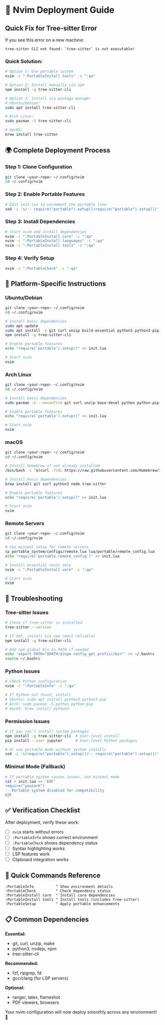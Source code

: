 # 🚀 Nvim Deployment Guide

## Quick Fix for Tree-sitter Error

If you see this error on a new machine:
```
tree-sitter CLI not found: `tree-sitter` is not executable!
```

### **Quick Solution:**
```bash
# Option 1: Use portable system
nvim -c ":PortableInstall tools" -c ":qa"

# Option 2: Install manually via npm
npm install -g tree-sitter-cli

# Option 3: Install via package manager
# Ubuntu/Debian:
sudo apt install tree-sitter-cli

# Arch Linux:
sudo pacman -S tree-sitter-cli

# macOS:
brew install tree-sitter
```

## 🌍 Complete Deployment Process

### **Step 1: Clone Configuration**
```bash
git clone <your-repo> ~/.config/nvim
cd ~/.config/nvim
```

### **Step 2: Enable Portable Features**
```bash
# Edit init.lua to uncomment the portable line:
sed -i 's/-- require("portable").setup()/require("portable").setup()/' init.lua
```

### **Step 3: Install Dependencies**
```bash
# Start nvim and install dependencies
nvim -c ":PortableInstall core" -c ":qa"
nvim -c ":PortableInstall languages" -c ":qa"  
nvim -c ":PortableInstall tools" -c ":qa"
```

### **Step 4: Verify Setup**
```bash
nvim -c ":PortableCheck" -c ":qa"
```

## 🔧 **Platform-Specific Instructions**

### **Ubuntu/Debian**
```bash
git clone <your-repo> ~/.config/nvim
cd ~/.config/nvim

# Install basic dependencies
sudo apt update
sudo apt install -y git curl unzip build-essential python3 python3-pip nodejs npm
npm install -g tree-sitter-cli

# Enable portable features
echo "require('portable').setup()" >> init.lua

# Start nvim
nvim
```

### **Arch Linux**
```bash
git clone <your-repo> ~/.config/nvim
cd ~/.config/nvim

# Install basic dependencies  
sudo pacman -S --noconfirm git curl unzip base-devel python python-pip nodejs npm tree-sitter-cli

# Enable portable features
echo "require('portable').setup()" >> init.lua

# Start nvim
nvim
```

### **macOS**
```bash
git clone <your-repo> ~/.config/nvim
cd ~/.config/nvim

# Install Homebrew if not already installed
/bin/bash -c "$(curl -fsSL https://raw.githubusercontent.com/Homebrew/install/HEAD/install.sh)"

# Install basic dependencies
brew install git curl python3 node tree-sitter

# Enable portable features
echo "require('portable').setup()" >> init.lua

# Start nvim
nvim
```

### **Remote Servers**
```bash
git clone <your-repo> ~/.config/nvim
cd ~/.config/nvim

# Use minimal setup for remote servers
cp portable_system/configs/remote.lua lua/portable/remote_config.lua
echo "require('portable.remote_config')" >> init.lua

# Install essential tools only
nvim -c ":PortableInstall core" -c ":qa"

# Start nvim
nvim
```

## 🚨 **Troubleshooting**

### **Tree-sitter Issues**
```bash
# Check if tree-sitter is installed
tree-sitter --version

# If not, install via npm (most reliable)
npm install -g tree-sitter-cli

# Add npm global bin to PATH if needed
echo 'export PATH="$PATH:$(npm config get prefix)/bin"' >> ~/.bashrc
source ~/.bashrc
```

### **Python Issues**
```bash
# Check Python configuration
nvim -c ":PortableInfo" -c ":qa"

# If Python not found, install
# Ubuntu: sudo apt install python3 python3-pip
# Arch: sudo pacman -S python python-pip
# macOS: brew install python3
```

### **Permission Issues**
```bash
# If you can't install system packages
npm install -g tree-sitter-cli  # User-level install
pip install --user jupyter      # User-level Python packages

# Or use portable mode without system installs
sed -i 's/require("portable").setup()/-- require("portable").setup()/' init.lua
```

### **Minimal Mode (Fallback)**
```bash
# If portable system causes issues, use minimal mode
cat > init.lua << 'EOF'
require("youzark")
-- Portable system disabled for compatibility
EOF
```

## ✅ **Verification Checklist**

After deployment, verify these work:
- [ ] `nvim` starts without errors
- [ ] `:PortableInfo` shows correct environment
- [ ] `:PortableCheck` shows dependency status
- [ ] Syntax highlighting works
- [ ] LSP features work
- [ ] Clipboard integration works

## 🎯 **Quick Commands Reference**

```vim
:PortableInfo          " Show environment details
:PortableCheck         " Check dependency status
:PortableInstall core  " Install core dependencies
:PortableInstall tools " Install tools (includes tree-sitter)
:PortableSetup         " Apply portable enhancements
```

## 📋 **Common Dependencies**

**Essential:**
- git, curl, unzip, make
- python3, nodejs, npm
- tree-sitter-cli

**Recommended:**
- fzf, ripgrep, fd
- gcc/clang (for LSP servers)

**Optional:**
- ranger, latex, flameshot
- PDF viewers, browsers

Your nvim configuration will now deploy smoothly across any environment! 🎉